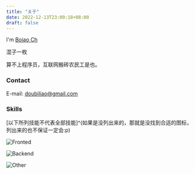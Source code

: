 ```yaml
---
title: "关于"
date: 2022-12-13T23:09:18+08:00
draft: false
---
```


I'm [Boiao Ch](https://github.com/liaobinbin)

混子一枚

算不上程序员，互联网搬砖农民工是也。

### Contact

E-mail: doubiliao@gmail.com

### Skills

[以下所列技能不代表全部技能]^(如果是没列出来的，那就是没找到合适的图标，列出来的也不保证一定会:p)

![Fronted](https://skillicons.dev/icons?i=react,vue,angular,svelte,solidjs,jquery,bootstrap,html,css,javascript,wasm,webpack,vite,ts,sass,rollupjs,nuxtjs,nodejs,nestjs,latex,jest,gulp,gatsby,express,deno,electron,flutter,threejs,tailwind,redux,pug,styledcomponents,svg "前端")

![Backend](https://skillicons.dev/icons?i=c,cs,cpp,go,rust,python,r,dotnet,java,kotlin,lua,php,qt,ruby,rails,gtk,maven,matlab,mongodb,mysql,sqlite,redis,spring,sequelize,laravel,graphql,gradle,django,dart,rabbitmq "后端")

![Other](https://skillicons.dev/icons?i=git,github,gitlab,vim,emacs,githubactions,heroku,hibernate,idea,vscode,ai,ps,figma,linux,md,nginx,openstack,postman,pr,regex,stackoverflow,sentry,vercel,wordpress,bash,neovim,linkedin,docker,kubernetes,codepen,cloudflare,bsd,aws,azure,atom,gcp,jenkins "其他")
